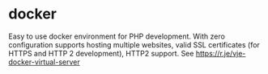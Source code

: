 # docker
Easy to use docker environment for PHP development. With zero configuration supports hosting multiple websites, valid SSL certificates (for HTTPS and HTTP 2 development), HTTP2 support. See https://r.je/vje-docker-virtual-server
